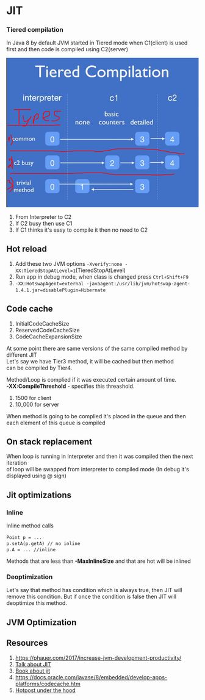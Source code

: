 # JIT

### Tiered compilation
In Java 8 by default JVM started in Tiered mode when C1(client) is used first
and then code is compiled using C2(server)

![Tiered comp](tiered.png)

1. From Interpreter to C2
2. If C2 busy then use C1
3. If C1 thinks it's easy to compile it then no need to C2

## Hot reload
1. Add these two JVM options `-Xverify:none -XX:TieredStopAtLevel=1`(TieredStopAtLevel)
2. Run app in debug mode, when class is changed press `Ctrl+Shift+F9`
3. `-XX:HotswapAgent=external -javaagent:/usr/lib/jvm/hotswap-agent-1.4.1.jar=disablePlugin=Hibernate`

## Code cache
1. InitialCodeCacheSize
2. ReservedCodeCacheSize
3. CodeCacheExpansionSize

At some point there are same versions of the same compiled method by different JIT<br>
Let's say we have Tier3 method, it will be cached but then method<br>
can be compiled by Tier4.

Method/Loop is complied if it was executed certain amount of time.\
**-XX:CompileThreshold** - specifies this threashold.
1. 1500 for client
2. 10_000 for server

When method is going to be complied it's placed in the queue
and then each element of this queue is compiled

## On stack replacement
When loop is running in Interpreter and then it was compiled then the next iteration<br>
of loop will be swapped from interpreter to compiled mode (In debug it's displayed using @ sign)

## Jit optimizations

### Inline
Inline method calls
```
Point p = ...
p.setA(p.getA) // no inline
p.A = ... //inline
```
Methods that are less than **-MaxInlineSize** and that are hot will be inlined

### Deoptimization
Let's say that method has condition which is always true, then JIT will remove this condition.
But if once the condition is false then JIT will deoptimize this method.

## JVM Optimization


## Resources 
1. https://phauer.com/2017/increase-jvm-development-productivity/
2. [Talk about JIT](https://www.youtube.com/watch?v=FnDHp3Qya6s)
3. [Book about jit](https://www.oreilly.com/library/view/java-performance-the/9781449363512/ch04.html)
4. https://docs.oracle.com/javase/8/embedded/develop-apps-platforms/codecache.htm
5. [Hotpost under the hood](https://vimeo.com/186425635)
